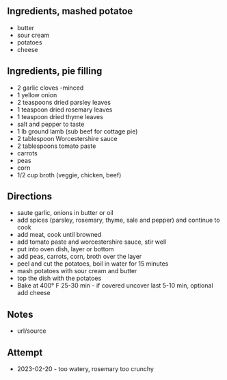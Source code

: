 ## Ingredients, mashed potatoe
* butter
* sour cream
* potatoes
* cheese

## Ingredients, pie filling
* 2 garlic cloves -minced
* 1 yellow onion
* 2 teaspoons dried parsley leaves
* 1 teaspoon dried rosemary leaves
* 1 teaspoon dried thyme leaves
* salt and pepper to taste
* 1 lb ground lamb (sub beef for cottage pie)
* 2 tablespoon Worcestershire sauce
* 2 tablespoons tomato paste
* carrots
* peas
* corn
* 1/2 cup broth (veggie, chicken, beef)

## Directions
* saute garlic, onions in butter or oil
* add spices (parsley, rosemary, thyme, sale and pepper) and continue to cook
* add meat, cook until browned
* add tomato paste and worcestershire sauce, stir well
* put into oven dish, layer or bottom
* add peas, carrots, corn, broth over the layer
* peel and cut the potatoes, boil in water for 15 minutes
* mash potatoes with sour cream and butter
* top the dish with the potatoes
* Bake at 400° F 25-30 min - if covered uncover last 5-10 min, optional add cheese

## Notes
* url/source

## Attempt
* 2023-02-20 - too watery, rosemary too crunchy
